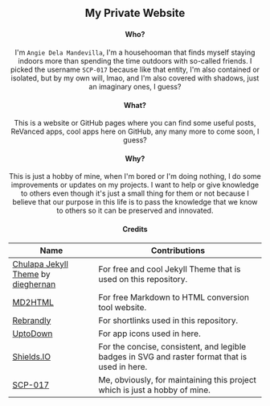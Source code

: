 <h2> <p align="center"> My Private Website </p> </h2>

<h4> <p align="center"> Who? </p> </h4>

<p align="center">
I'm <code>Angie Dela Mandevilla</code>, I'm a househooman that finds myself staying indoors more than spending the time outdoors with so-called friends. I picked the username <code>SCP-017</code> because like that entity, I'm also contained or isolated, but by my own will, lmao, and I'm also covered with shadows, just an imaginary ones, I guess?
</p>

<h4> <p align="center"> What? </p> </h4>

<p align="center">
This is a website or GitHub pages where you can find some useful posts, ReVanced apps, cool apps here on GitHub, any many more to come soon, I guess?
</p>

<h4> <p align="center"> Why? </p> </h4>

<p align="center">
This is just a hobby of mine, when I'm bored or I'm doing nothing, I do some improvements or updates on my projects. I want to help or give knowledge to others even though it's just a small thing for them or not because I believe that our purpose in this life is to pass the knowledge that we know to others so it can be preserved and innovated.
</p>

<h4> <p align="center"> Credits </p> </h4>

<table style="margin-left: auto; margin-right: auto;">
<thead>
<tr>
<th>Name</th>
<th>Contributions</th>
</tr>
</thead>
<tbody>
<tr>
<td><a href="https://dieghernan.github.io/chulapa">Chulapa Jekyll Theme</a> by <a href="https://github.com/dieghernan">dieghernan</a></td>
<td>For free and cool Jekyll Theme that is used on this repository.</td>
</tr>
<tr>
<td><a href="https://markdowntohtml.com">MD2HTML</a></td>
<td>For free Markdown to HTML conversion tool website.</td>
</tr>
<tr>
<td><a href="https://rebrandly.com">Rebrandly</a></td>
<td>For shortlinks used in this repository.</td>
</tr>
<tr>
<td><a href="https://en.uptodown.com">UptoDown</a></td>
<td>For app icons used in here.</td>
</tr>
<tr>
<td><a href="https://shields.io">Shields.IO</a></td>
<td>For the concise, consistent, and legible badges in SVG and raster format that is used in here.</td>
</tr>
<tr>
<td><a href="https://github.com/SCP-017">SCP-017</a></td>
<td>Me, obviously, for maintaining this project which is just a hobby of mine.</td>
</tr>
</tbody>
</table>

